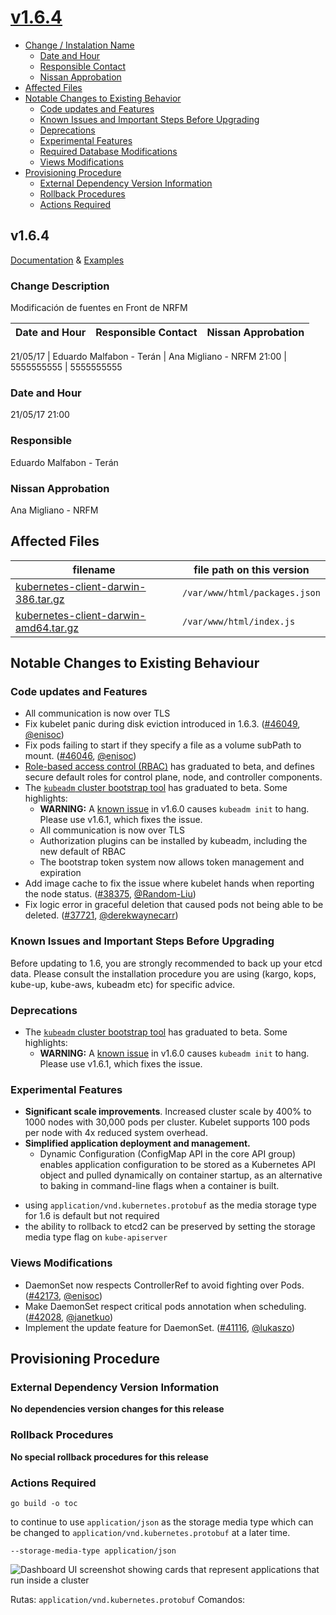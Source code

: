 <!-- BEGIN MUNGE: GENERATED_TOC -->
# [v1.6.4](#v164)
- [Change / Instalation Name](#change-instalation-name)
	- [Date and Hour](#date-and-hour)
	- [Responsible Contact](#responsible-contact)
	- [Nissan Approbation](#nissan-approbation)
- [Affected Files](#affected-files)
- [Notable Changes to Existing Behavior](#notable-changes-to-existing-behavior)
	- [Code updates and Features](#major-updates-and-notable-features)
    - [Known Issues and Important Steps Before Upgrading](#known-issues-and-important-steps-before-upgrading)
	- [Deprecations](#deprecations)
	- [Experimental Features](#experimental-features-2)
	- [Required Database Modifications](#required-database-modifications)
	- [Views Modifications](#views-modifications)
- [Provisioning Procedure](#provisioning-procedure)
	- [External Dependency Version Information](#external-dependency-version-information)
	- [Rollback Procedures](#rollback-procedures)
  	- [Actions Required](#actions-required)

<!-- END MUNGE: GENERATED_TOC -->

<!-- NEW RELEASE NOTES ENTRY -->

## v1.6.4
[Documentation](https://docs.k8s.io) & [Examples](https://releases.k8s.io/release-1.6.3/examples)
### Change Description
Modificación de fuentes en Front de NRFM

Date and Hour | Responsible Contact | Nissan Approbation
------------- | ------------------- | ------------------

21/05/17 | Eduardo Malfabon - Terán | Ana Migliano - NRFM
21:00 | 5555555555 | 5555555555

### Date and Hour
21/05/17 21:00
### Responsible
Eduardo Malfabon - Terán
### Nissan Approbation
Ana Migliano - NRFM
## Affected Files
filename | file path on this version
-------- | -------------------------
[kubernetes-client-darwin-386.tar.gz](https://dl.k8s.io/v1.6.4/kubernetes-client-darwin-386.tar.gz) | `/var/www/html/packages.json`
[kubernetes-client-darwin-amd64.tar.gz](https://dl.k8s.io/v1.6.4/kubernetes-client-darwin-amd64.tar.gz) | `/var/www/html/index.js`
## Notable Changes to Existing Behaviour
### Code updates and Features
* All communication is now over TLS
* Fix kubelet panic during disk eviction introduced in 1.6.3. ([#46049](https://github.com/kubernetes/kubernetes/pull/46049), [@enisoc](https://github.com/enisoc))
* Fix pods failing to start if they specify a file as a volume subPath to mount. ([#46046](https://github.com/kubernetes/kubernetes/pull/46046), [@enisoc](https://github.com/enisoc))
* [Role-based access control (RBAC)](https://kubernetes.io//docs/admin/authorization/rbac) has graduated to beta, and defines secure default roles for control plane, node, and controller components.
* The [`kubeadm` cluster bootstrap tool](https://kubernetes.io/docs/getting-started-guides/kubeadm/) has graduated to beta. Some highlights:
  * **WARNING:** A [known issue](https://github.com/kubernetes/kubernetes/issues/43815)
    in v1.6.0 causes `kubeadm init` to hang. Please use v1.6.1, which fixes the issue.
  * All communication is now over TLS
  * Authorization plugins can be installed by kubeadm, including the new default of RBAC
  * The bootstrap token system now allows token management and expiration
* Add image cache to fix the issue where kubelet hands when reporting the node
  status. ([#38375](https://github.com/kubernetes/kubernetes/pull/38375),
  [@Random-Liu](https://github.com/Random-Liu))
* Fix logic error in graceful deletion that caused pods not being able to
  be deleted. ([#37721](https://github.com/kubernetes/kubernetes/pull/37721),
  [@derekwaynecarr](https://github.com/derekwaynecarr))

### Known Issues and Important Steps Before Upgrading
Before updating to 1.6, you are strongly recommended to back up your etcd data.
Please consult the installation procedure you are using (kargo, kops, kube-up,
kube-aws, kubeadm etc) for specific advice.
### Deprecations
* The [`kubeadm` cluster bootstrap tool](https://kubernetes.io/docs/getting-started-guides/kubeadm/) has graduated to beta. Some highlights:
  * **WARNING:** A [known issue](https://github.com/kubernetes/kubernetes/issues/43815)
    in v1.6.0 causes `kubeadm init` to hang. Please use v1.6.1, which fixes the issue.

### Experimental Features
  * <strong>Significant scale improvements</strong>. Increased cluster scale by 400% to 1000 nodes with 30,000 pods per cluster.
Kubelet supports 100 pods per node with 4x reduced system overhead.
  * <strong>Simplified application deployment and management. </strong>
     * Dynamic Configuration (ConfigMap API in the core API group) enables application
configuration to be stored as a Kubernetes API object and pulled dynamically on
container startup, as an alternative to baking in command-line flags when a
container is built.

- using `application/vnd.kubernetes.protobuf` as the media storage type for 1.6 is default but not required
- the ability to rollback to etcd2 can be preserved by setting the storage media type flag on `kube-apiserver`

### Views Modifications
* DaemonSet now respects ControllerRef to avoid fighting over Pods. ([#42173](https://github.com/kubernetes/kubernetes/pull/42173), [@enisoc](https://github.com/enisoc))
* Make DaemonSet respect critical pods annotation when scheduling. ([#42028](https://github.com/kubernetes/kubernetes/pull/42028), [@janetkuo](https://github.com/janetkuo))
* Implement the update feature for DaemonSet. ([#41116](https://github.com/kubernetes/kubernetes/pull/41116), [@lukaszo](https://github.com/lukaszo))

## Provisioning Procedure
### External Dependency Version Information
**No dependencies version changes for this release**
### Rollback Procedures
**No special rollback procedures for this release**
### Actions Required
```
go build -o toc
```

  to continue to use `application/json` as the storage media type which can be changed to
  `application/vnd.kubernetes.protobuf` at a later time.

```
--storage-media-type application/json
```
<img src="docs/images/newgui.png" width="" alt="Dashboard UI screenshot showing cards that represent applications that run inside a cluster" title="Dashboard UI apps screen">

Rutas: `application/vnd.kubernetes.protobuf`
Comandos:
``` --storage-media-type application/json
```